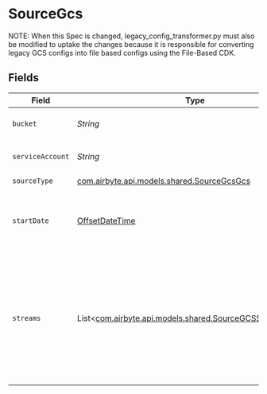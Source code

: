 # SourceGcs

NOTE: When this Spec is changed, legacy_config_transformer.py must also be
modified to uptake the changes because it is responsible for converting
legacy GCS configs into file based configs using the File-Based CDK.


## Fields

| Field                                                                                                                                                                                                                                                                                                                                            | Type                                                                                                                                                                                                                                                                                                                                             | Required                                                                                                                                                                                                                                                                                                                                         | Description                                                                                                                                                                                                                                                                                                                                      | Example                                                                                                                                                                                                                                                                                                                                          |
| ------------------------------------------------------------------------------------------------------------------------------------------------------------------------------------------------------------------------------------------------------------------------------------------------------------------------------------------------ | ------------------------------------------------------------------------------------------------------------------------------------------------------------------------------------------------------------------------------------------------------------------------------------------------------------------------------------------------ | ------------------------------------------------------------------------------------------------------------------------------------------------------------------------------------------------------------------------------------------------------------------------------------------------------------------------------------------------ | ------------------------------------------------------------------------------------------------------------------------------------------------------------------------------------------------------------------------------------------------------------------------------------------------------------------------------------------------ | ------------------------------------------------------------------------------------------------------------------------------------------------------------------------------------------------------------------------------------------------------------------------------------------------------------------------------------------------ |
| `bucket`                                                                                                                                                                                                                                                                                                                                         | *String*                                                                                                                                                                                                                                                                                                                                         | :heavy_check_mark:                                                                                                                                                                                                                                                                                                                               | Name of the GCS bucket where the file(s) exist.                                                                                                                                                                                                                                                                                                  |                                                                                                                                                                                                                                                                                                                                                  |
| `serviceAccount`                                                                                                                                                                                                                                                                                                                                 | *String*                                                                                                                                                                                                                                                                                                                                         | :heavy_check_mark:                                                                                                                                                                                                                                                                                                                               | Enter your Google Cloud <a href="https://cloud.google.com/iam/docs/creating-managing-service-account-keys#creating_service_account_keys">service account key</a> in JSON format                                                                                                                                                                  |                                                                                                                                                                                                                                                                                                                                                  |
| `sourceType`                                                                                                                                                                                                                                                                                                                                     | [com.airbyte.api.models.shared.SourceGcsGcs](../../models/shared/SourceGcsGcs.md)                                                                                                                                                                                                                                                                | :heavy_check_mark:                                                                                                                                                                                                                                                                                                                               | N/A                                                                                                                                                                                                                                                                                                                                              |                                                                                                                                                                                                                                                                                                                                                  |
| `startDate`                                                                                                                                                                                                                                                                                                                                      | [OffsetDateTime](https://docs.oracle.com/javase/8/docs/api/java/time/OffsetDateTime.html)                                                                                                                                                                                                                                                        | :heavy_minus_sign:                                                                                                                                                                                                                                                                                                                               | UTC date and time in the format 2017-01-25T00:00:00.000000Z. Any file modified before this date will not be replicated.                                                                                                                                                                                                                          | 2021-01-01T00:00:00.000000Z                                                                                                                                                                                                                                                                                                                      |
| `streams`                                                                                                                                                                                                                                                                                                                                        | List<[com.airbyte.api.models.shared.SourceGCSStreamConfig](../../models/shared/SourceGCSStreamConfig.md)>                                                                                                                                                                                                                                        | :heavy_check_mark:                                                                                                                                                                                                                                                                                                                               | Each instance of this configuration defines a <a href=https://docs.airbyte.com/cloud/core-concepts#stream>stream</a>. Use this to define which files belong in the stream, their format, and how they should be parsed and validated. When sending data to warehouse destination such as Snowflake or BigQuery, each stream is a separate table. |                                                                                                                                                                                                                                                                                                                                                  |